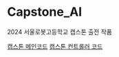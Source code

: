 # Capstone_AI
2024 서울로봇고등학교 캡스톤 출전 작품

[캡스톤 메인코드](https://github.com/seon0313/Capstone_Main)
[캡스톤 컨트롤러 코드](https://github.com/seon0313/Capstone_Controller)
